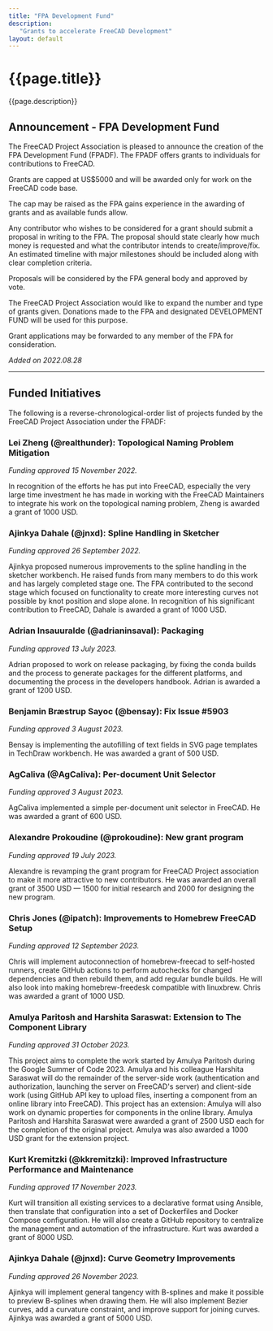```yaml
---
title: "FPA Development Fund"
description:
   "Grants to accelerate FreeCAD Development"
layout: default
---
```


# {{page.title}}

{{page.description}}

## Announcement - FPA Development Fund

The FreeCAD Project Association is pleased to announce the creation of the FPA Development Fund (FPADF). The FPADF offers grants to individuals for contributions to FreeCAD.

Grants are capped at US$5000 and will be awarded only for work on the FreeCAD code base.

The cap may be raised as the FPA gains experience in the awarding of grants and as available funds allow.

Any contributor who wishes to be considered for a grant should submit a proposal in writing to the FPA. The proposal should state clearly how much money is requested and what the contributor intends to create/improve/fix. An estimated timeline with major milestones should be included along with clear completion criteria.

Proposals will be considered by the FPA general body and approved by vote.

The FreeCAD Project Association would like to expand the number and type of grants given.  Donations made to the FPA and designated DEVELOPMENT FUND will be used for this purpose. 

Grant applications may be forwarded to any member of the FPA for consideration.

*Added on 2022.08.28*

***

## Funded Initiatives

The following is a reverse-chronological-order list of projects funded by the FreeCAD Project Association under the FPADF:

### Lei Zheng (@realthunder): Topological Naming Problem Mitigation

*Funding approved 15 November 2022.*

In recognition of the efforts he has put into FreeCAD, especially the very large time investment he has made in working with the FreeCAD Maintainers to integrate his work on the topological naming problem, Zheng is awarded a grant of 1000 USD.

### Ajinkya Dahale (@jnxd): Spline Handling in Sketcher

*Funding approved 26 September 2022.*

Ajinkya proposed numerous improvements to the spline handling in the sketcher workbench. He raised funds from many members to do this work and has largely completed stage one. The FPA contributed to the second stage which focused on functionality to create more interesting curves not possible by knot position and slope alone. In recognition of his significant contribution to FreeCAD, Dahale is awarded a grant of 1000 USD.

### Adrian Insauuralde (@adrianinsaval): Packaging

*Funding approved 13 July 2023.*

Adrian proposed to work on release packaging, by fixing the conda builds and the process to generate packages for the different platforms, and documenting the process in the developers handbook. Adrian is awarded a grant of 1200 USD.

### Benjamin Bræstrup Sayoc (@bensay): Fix Issue #5903

*Funding approved 3 August 2023.*

Bensay is implementing the autofilling of text fields in SVG page templates in TechDraw workbench. He was awarded a grant of 500 USD.

### AgCaliva (@AgCaliva): Per-document Unit Selector

*Funding approved 3 August 2023.*

AgCaliva implemented a simple per-document unit selector in FreeCAD. He was awarded a grant of 600 USD.

### Alexandre Prokoudine (@prokoudine): New grant program

*Funding approved 19 July 2023.*

Alexandre is revamping the grant program for FreeCAD Project association to make it more attractive to new contributors. He was awarded an overall grant of 3500 USD — 1500 for initial research and 2000 for designing the new program.

### Chris Jones (@ipatch): Improvements to Homebrew FreeCAD Setup

*Funding approved 12 September 2023.*

Chris will implement autoconnection of homebrew-freecad to self-hosted runners, create GitHub actions to perform autochecks for changed dependencies and then rebuild them, and add regular bundle builds. He will also look into making homebrew-freedesk compatible with linuxbrew. Chris was awarded a grant of 1000 USD.

### Amulya Paritosh and Harshita Saraswat: Extension to The Component Library 

*Funding approved 31 October 2023.*

This project aims to complete the work started by Amulya Paritosh during the Google Summer of Code 2023. Amulya and his colleague Harshita Saraswat will do the remainder of the server-side work (authentication and authorization, launching the server on FreeCAD's server) and client-side work (using GitHub API key to upload files, inserting a component from an online library into FreeCAD). This project has an extension: Amulya will also work on dynamic properties for components in the online library. Amulya Paritosh and Harshita Saraswat were awarded a grant of 2500 USD each for the completion of the original project. Amulya was also awarded a 1000 USD grant for the extension project.

### Kurt Kremitzki (@kkremitzki): Improved Infrastructure Performance and Maintenance

*Funding approved 17 November 2023.*

Kurt will transition all existing services to a declarative format using Ansible, then translate that configuration into a set of Dockerfiles and Docker Compose configuration. He will also create a GitHub repository to centralize the management and automation of the infrastructure. Kurt was awarded a grant of 8000 USD.

### Ajinkya Dahale (@jnxd): Curve Geometry Improvements

*Funding approved 26 November 2023.*

Ajinkya will implement general tangency with B-splines and make it possible to preview B-splines when drawing them. He will also implement Bezier curves, add a curvature constraint, and improve support for joining curves. Ajinkya was awarded a grant of 5000 USD.
